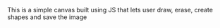 This is a simple canvas built using JS that lets user draw, erase, create shapes and save the image
